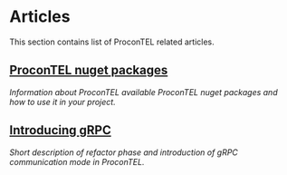 # Articles

This section contains list of ProconTEL related articles.

## [ProconTEL nuget packages](./NugetPackages.md)

_Information about ProconTEL available ProconTEL nuget packages and how to use it in your project._

## [Introducing gRPC](./IntroducingGrpc.md)

_Short description of refactor phase and introduction of gRPC communication mode in ProconTEL._
